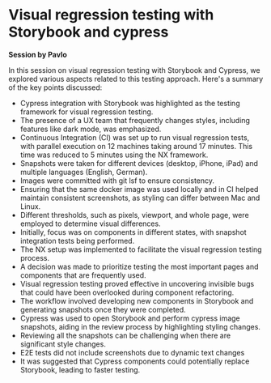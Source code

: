 # Visual regression testing with Storybook and cypress

**Session by Pavlo**

In this session on visual regression testing with Storybook and Cypress, we explored various aspects related to this testing approach. Here's a summary of the key points discussed:

* Cypress integration with Storybook was highlighted as the testing framework for visual regression testing.
* The presence of a UX team that frequently changes styles, including features like dark mode, was emphasized.
* Continuous Integration (CI) was set up to run visual regression tests, with parallel execution on 12 machines taking around 17 minutes. This time was reduced to 5 minutes using the NX framework.
* Snapshots were taken for different devices (desktop, iPhone, iPad) and multiple languages (English, German).
* Images were committed with git lsf to ensure consistency.
* Ensuring that the same docker image was used locally and in CI helped maintain consistent screenshots, as styling can differ between Mac and Linux.
* Different thresholds, such as pixels, viewport, and whole page, were employed to determine visual differences.
* Initially, focus was on components in different states, with snapshot integration tests being performed.
* The NX setup was implemented to facilitate the visual regression testing process.
* A decision was made to prioritize testing the most important pages and components that are frequently used.
* Visual regression testing proved effective in uncovering invisible bugs that could have been overlooked during component refactoring.
* The workflow involved developing new components in Storybook and generating snapshots once they were completed.
* Cypress was used to open Storybook and perform cypress image snapshots, aiding in the review process by highlighting styling changes.
* Reviewing all the snapshots can be challenging when there are significant style changes.
* E2E tests did not include screenshots due to dynamic text changes
* It was suggested that Cypress components could potentially replace Storybook, leading to faster testing.